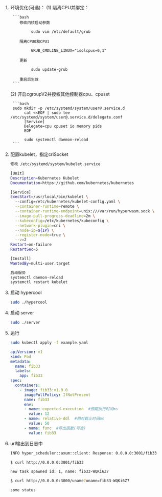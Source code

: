1. 环境优化(可选)：
    (1) 隔离CPU并绑定：
        
        ```bash
           修改内核启动参数
           
                sudo vim /etc/default/grub
        
           隔离CPU0和CPU1
           
                GRUB_CMDLINE_LINUX="isolcpus=0,1"
          
           更新
           
                sudo update-grub
           
           重启后生效
        ```
        
    (2) 开启cgroupV2并授权其他控制器cpu、cpuset
        
        ```bash
        sudo mkdir -p /etc/systemd/system/user@.service.d
             cat <<EOF | sudo tee /etc/systemd/system/user@.service.d/delegate.conf
             [Service]
             Delegate=cpu cpuset io memory pids
             EOF
        
             sudo systemctl daemon-reload
        ```
        

2. 配置kubelet，指定criSocket
    
    ```bash
    修改 /etc/systemd/system/kubelet.service
    
    [Unit]
    Description=Kubernetes Kubelet
    Documentation=https://github.com/kubernetes/kubernetes
    
    [Service]
    ExecStart=/usr/local/bin/kubelet \
      --config=/etc/kubernetes/kubelet-config.yaml \
      --container-runtime=remote \
      --container-runtime-endpoint=unix:///var/run/hyperwasm.sock \
      --image-pull-progress-deadline=2m \
      --kubeconfig=/etc/kubernetes/kubeconfig \
      --network-plugin=cni \
      --node-ip=${IP} \
      --register-node=true \
      --v=2
    Restart=on-failure
    RestartSec=5
    
    [Install]
    WantedBy=multi-user.target
    
    启动服务
    systemctl daemon-reload
    systemctl restart kubelet
    ```
    
3. 启动 hypercool
    
    ```bash
    sudo ./hypercool
    ```
    
4. 启动 server
    
    ```bash
    sudo ./server
    ```
    
5. 运行
    
    ```bash
    sudo kubectl apply -f example.yaml
    ```
    
    ```yaml
    apiVersion: v1
    kind: Pod
    metadata:
      name: fib33
      labels:
        app: fib33
    spec:
      containers:
        - image: fib33:v1.0.0
          imagePullPolicy: IfNotPresent
          name: fib33
          env:
          - name: expected-execution  #预期执行时间ms
            value: 12
          - name: relative-ddl  #相对截止时间ms
            value: 50
          - name: func  #导出函数(可选)
            value: fib33
    ```
    
6. url输出到日志中
    
    ```bash
    INFO hyper_scheduler::axum::client: Response: 0.0.0.0:3001/fib33
    ```
    
    ```bash
    $ curl http://0.0.0.0:3001/fib33
    
    new task spawned id: 1, name: fib33-WQKi6Z7
    
    $ curl http://0.0.0.0:3000/uname?uname=fib33-WQKi6Z7
    
    some status
    ```